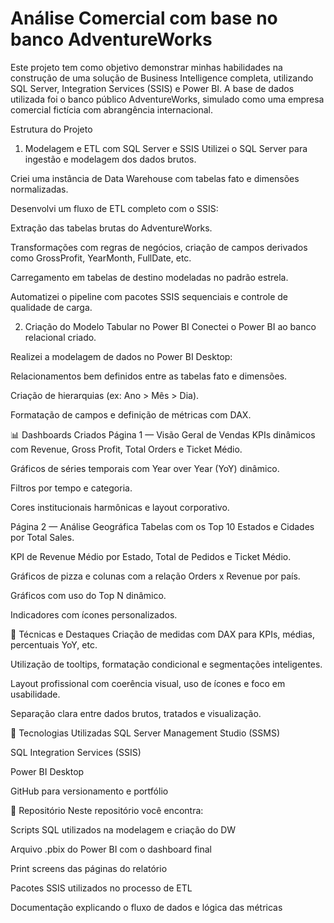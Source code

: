 # Análise Comercial com base no banco AdventureWorks
Este projeto tem como objetivo demonstrar minhas habilidades na construção de uma solução de Business Intelligence completa, utilizando SQL Server, Integration Services (SSIS) e Power BI. A base de dados utilizada foi o banco público AdventureWorks, simulado como uma empresa comercial fictícia com abrangência internacional.


Estrutura do Projeto
1. Modelagem e ETL com SQL Server e SSIS
Utilizei o SQL Server para ingestão e modelagem dos dados brutos.

Criei uma instância de Data Warehouse com tabelas fato e dimensões normalizadas.

Desenvolvi um fluxo de ETL completo com o SSIS:

Extração das tabelas brutas do AdventureWorks.

Transformações com regras de negócios, criação de campos derivados como GrossProfit, YearMonth, FullDate, etc.

Carregamento em tabelas de destino modeladas no padrão estrela.

Automatizei o pipeline com pacotes SSIS sequenciais e controle de qualidade de carga.

2. Criação do Modelo Tabular no Power BI
Conectei o Power BI ao banco relacional criado.

Realizei a modelagem de dados no Power BI Desktop:

Relacionamentos bem definidos entre as tabelas fato e dimensões.

Criação de hierarquias (ex: Ano > Mês > Dia).

Formatação de campos e definição de métricas com DAX.

📊 Dashboards Criados
Página 1 — Visão Geral de Vendas
KPIs dinâmicos com Revenue, Gross Profit, Total Orders e Ticket Médio.

Gráficos de séries temporais com Year over Year (YoY) dinâmico.

Filtros por tempo e categoria.

Cores institucionais harmônicas e layout corporativo.

Página 2 — Análise Geográfica
Tabelas com os Top 10 Estados e Cidades por Total Sales.

KPI de Revenue Médio por Estado, Total de Pedidos e Ticket Médio.

Gráficos de pizza e colunas com a relação Orders x Revenue por país.

Gráficos com uso do Top N dinâmico.

Indicadores com ícones personalizados.

📌 Técnicas e Destaques
Criação de medidas com DAX para KPIs, médias, percentuais YoY, etc.

Utilização de tooltips, formatação condicional e segmentações inteligentes.

Layout profissional com coerência visual, uso de ícones e foco em usabilidade.

Separação clara entre dados brutos, tratados e visualização.

💼 Tecnologias Utilizadas
SQL Server Management Studio (SSMS)

SQL Integration Services (SSIS)

Power BI Desktop

GitHub para versionamento e portfólio

📁 Repositório
Neste repositório você encontra:

Scripts SQL utilizados na modelagem e criação do DW

Arquivo .pbix do Power BI com o dashboard final

Print screens das páginas do relatório

Pacotes SSIS utilizados no processo de ETL

Documentação explicando o fluxo de dados e lógica das métricas
